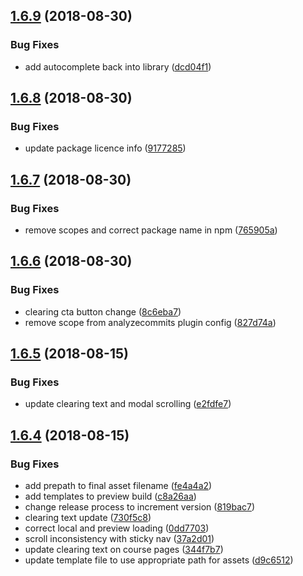 ## [1.6.9](https://github.com/university-of-york/design-patterns/compare/v1.6.8...v1.6.9) (2018-08-30)


### Bug Fixes

* add autocomplete back into library ([dcd04f1](https://github.com/university-of-york/design-patterns/commit/dcd04f1))

## [1.6.8](https://github.com/university-of-york/design-patterns/compare/v1.6.7...v1.6.8) (2018-08-30)


### Bug Fixes

* update package licence info ([9177285](https://github.com/university-of-york/design-patterns/commit/9177285))

## [1.6.7](https://github.com/university-of-york/design-patterns/compare/v1.6.6...v1.6.7) (2018-08-30)


### Bug Fixes

* remove scopes and correct package name in npm ([765905a](https://github.com/university-of-york/design-patterns/commit/765905a))

## [1.6.6](https://github.com/university-of-york/design-patterns/compare/v1.6.5...v1.6.6) (2018-08-30)


### Bug Fixes

* clearing cta button change ([8c6eba7](https://github.com/university-of-york/design-patterns/commit/8c6eba7))
* remove scope from analyzecommits plugin config ([827d74a](https://github.com/university-of-york/design-patterns/commit/827d74a))

## [1.6.5](https://github.com/university-of-york/design-patterns/compare/v1.6.4...v1.6.5) (2018-08-15)


### Bug Fixes

* update clearing text and modal scrolling ([e2fdfe7](https://github.com/university-of-york/design-patterns/commit/e2fdfe7))

## [1.6.4](https://github.com/university-of-york/design-patterns/compare/v1.6.3...v1.6.4) (2018-08-15)


### Bug Fixes

* add prepath to final asset filename ([fe4a4a2](https://github.com/university-of-york/design-patterns/commit/fe4a4a2))
* add templates to preview build ([c8a26aa](https://github.com/university-of-york/design-patterns/commit/c8a26aa))
* change release process to increment version ([819bac7](https://github.com/university-of-york/design-patterns/commit/819bac7))
* clearing text update ([730f5c8](https://github.com/university-of-york/design-patterns/commit/730f5c8))
* correct local and preview loading ([0dd7703](https://github.com/university-of-york/design-patterns/commit/0dd7703))
* scroll inconsistency with sticky nav ([37a2d01](https://github.com/university-of-york/design-patterns/commit/37a2d01))
* update clearing text on course pages ([344f7b7](https://github.com/university-of-york/design-patterns/commit/344f7b7))
* update template file to use appropriate path for assets ([d9c6512](https://github.com/university-of-york/design-patterns/commit/d9c6512))
